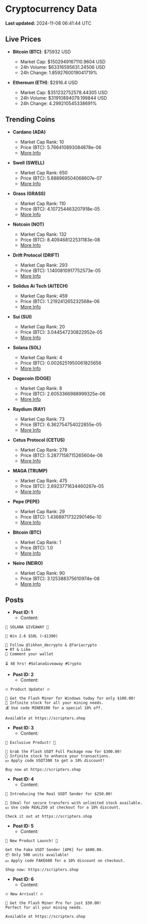# Cryptocurrency Data

**Last updated:** 2024-11-08 06:41:44 UTC

## Live Prices
- **Bitcoin (BTC)**: $75932 USD
  - Market Cap: $1502949167110.9604 USD
  - 24h Volume: $63316595631.24506 USD
  - 24h Change: 1.8592760019041719%

- **Ethereum (ETH)**: $2916.4 USD
  - Market Cap: $351232752578.44305 USD
  - 24h Volume: $31910894079.199844 USD
  - 24h Change: 4.299210545338691%

## Trending Coins
- **Cardano (ADA)**
  - Market Cap Rank: 10
  - Price (BTC): 5.766410893084878e-06
  - [More Info](https://www.coingecko.com/en/coins/cardano)

- **Swell (SWELL)**
  - Market Cap Rank: 650
  - Price (BTC): 5.888969504068607e-07
  - [More Info](https://www.coingecko.com/en/coins/swell-network)

- **Grass (GRASS)**
  - Market Cap Rank: 110
  - Price (BTC): 4.107254463207918e-05
  - [More Info](https://www.coingecko.com/en/coins/grass)

- **Notcoin (NOT)**
  - Market Cap Rank: 132
  - Price (BTC): 8.409468122531183e-08
  - [More Info](https://www.coingecko.com/en/coins/notcoin)

- **Drift Protocol (DRIFT)**
  - Market Cap Rank: 293
  - Price (BTC): 1.1400810917752573e-05
  - [More Info](https://www.coingecko.com/en/coins/drift-protocol)

- **Solidus Ai Tech (AITECH)**
  - Market Cap Rank: 459
  - Price (BTC): 1.219241265232568e-06
  - [More Info](https://www.coingecko.com/en/coins/solidus-ai-tech)

- **Sui (SUI)**
  - Market Cap Rank: 20
  - Price (BTC): 3.044547230822952e-05
  - [More Info](https://www.coingecko.com/en/coins/sui)

- **Solana (SOL)**
  - Market Cap Rank: 4
  - Price (BTC): 0.0026251950061825656
  - [More Info](https://www.coingecko.com/en/coins/solana)

- **Dogecoin (DOGE)**
  - Market Cap Rank: 8
  - Price (BTC): 2.6053366988999325e-06
  - [More Info](https://www.coingecko.com/en/coins/dogecoin)

- **Raydium (RAY)**
  - Market Cap Rank: 73
  - Price (BTC): 6.362754754022855e-05
  - [More Info](https://www.coingecko.com/en/coins/raydium)

- **Cetus Protocol (CETUS)**
  - Market Cap Rank: 278
  - Price (BTC): 5.2877158715265604e-06
  - [More Info](https://www.coingecko.com/en/coins/cetus-protocol)

- **MAGA (TRUMP)**
  - Market Cap Rank: 475
  - Price (BTC): 2.6923771634460267e-05
  - [More Info](https://www.coingecko.com/en/coins/maga)

- **Pepe (PEPE)**
  - Market Cap Rank: 29
  - Price (BTC): 1.4368971732290146e-10
  - [More Info](https://www.coingecko.com/en/coins/pepe)

- **Bitcoin (BTC)**
  - Market Cap Rank: 1
  - Price (BTC): 1.0
  - [More Info](https://www.coingecko.com/en/coins/bitcoin)

- **Neiro (NEIRO)**
  - Market Cap Rank: 90
  - Price (BTC): 3.125388375610974e-08
  - [More Info](https://www.coingecko.com/en/coins/neiro-3)

## Posts
- **Post ID: 1**
  - Content:
```
🚀 SOLANA GIVEAWAY 🚀

🎁 Win 2.6 $SOL (~$1300)

🤝 Follow @likhon_decrypto & @fariacrypto
❤️ RT & Like
💬 Comment your wallet

⏳ 48 hrs! #SolanaGiveaway #Crypto
```

- **Post ID: 2**
  - Content:
```
🔥 Product Update! 🔥

🚀 Get the Flash Miner for Windows today for only $100.00!
🔋 Infinite stock for all your mining needs.
💰 Use code MINER100 for a special 10% off.

Available at https://scripters.shop
```

- **Post ID: 3**
  - Content:
```
🎁 Exclusive Product! 🎁

💸 Grab the Flash USDT Full Package now for $300.00!
🎉 Infinite stock to enhance your transactions.
💵 Apply code USDT300 to get a 10% discount!

Buy now at https://scripters.shop
```

- **Post ID: 4**
  - Content:
```
💎 Introducing the Real USDT Sender for $250.00!

💼 Ideal for secure transfers with unlimited stock available.
💵 Use code REAL250 at checkout for a 10% discount.

Check it out at https://scripters.shop
```

- **Post ID: 5**
  - Content:
```
🚀 New Product Launch! 🚀

Get the Fake USDT Sender [APK] for $600.00.
📦 Only 500 units available!
💵 Apply code FAKE600 for a 10% discount on checkout.

Shop now: https://scripters.shop
```

- **Post ID: 6**
  - Content:
```
🔥 New Arrival! 🔥

💸 Get the Flash Miner Pro for just $50.00!
Perfect for all your mining needs.

Available at https://scripters.shop
```

